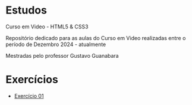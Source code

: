 # Estudos
 Curso em Video - HTML5 & CSS3

 Repositório dedicado para as aulas do Curso em Video realizadas entre o período de Dezembro 2024 - atualmente

 Mestradas pelo professor Gustavo Guanabara

<h1> Exercícios </h1>

<ul>
    <li><a href="https://blextter.github.io/Estudos/html-css/ex001/">Exercício 01</a></li>
</ul>